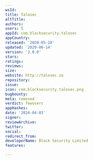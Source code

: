 ```yaml
---
wsId: 
title: Talosec
altTitle: 
authors: 
users: 5
appId: com.blocksecurity.talosec
appCountry: 
released: '2020-05-28'
updated: '2020-06-14'
version: '2.0.0'
stars: 
ratings: 
reviews: 
size: 
website: http://talosec.io
repository: 
issue: 
icon: com.blocksecurity.talosec.png
bugbounty: 
meta: removed
verdict: fewusers
appHashes: 
date: '2024-04-03'
signer: 
reviewArchive: 
twitter: 
social: 
redirect_from: 
developerName: Block Security Limited
features: 

---
```


